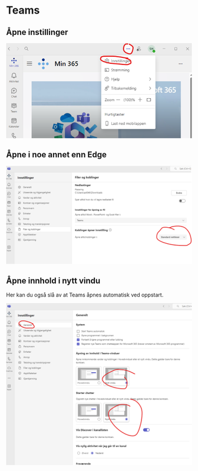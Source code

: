 # Teams

## Åpne instillinger

![alt text](figurer/teams1.png)

## Åpne i noe annet enn Edge

![alt text](figurer/teams2.png)

## Åpne innhold i nytt vindu

Her kan du også slå av at Teams åpnes automatisk ved oppstart.

![alt text](figurer/teams3.png)
